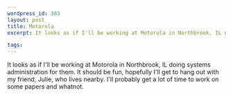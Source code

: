```yaml
--- 
wordpress_id: 383
layout: post
title: Motorola
excerpt: It looks as if I'll be working at Motorola in Northbrook, IL doing systems administration for them.  It should be fun, hopefully I'll get to hang out with my friend, Julie, who lives nearby.  I'll probably get a lot of time to work on some papers and whatnot.

tags: 
---
```


It looks as if I'll be working at Motorola in Northbrook, IL doing systems administration for them.  It should be fun, hopefully I'll get to hang out with my friend, Julie, who lives nearby.  I'll probably get a lot of time to work on some papers and whatnot.
